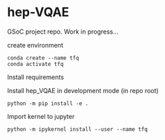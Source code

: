 # hep-VQAE
GSoC project repo. Work in progress...

create environment

``` shell
conda create --name tfq
conda activate tfq
```

Install requirements 

Install hep_VQAE in development mode (in repo root)
``` shell
python -m pip install -e .
```

Import kernel to jupyter 

``` shell
python -m ipykernel install --user --name tfq
```


